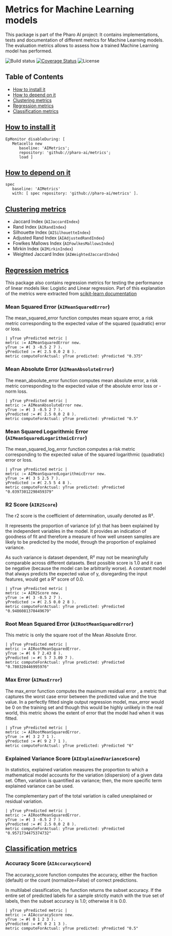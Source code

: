 # Metrics for Machine Learning models

This package is part of the Pharo AI project: It contains implementations, tests and documentation of different metrics for Machine Learning models. The evaluation metrics allows to assess how a trained Machine Learning model has performed.

![Build status](https://github.com/pharo-ai/metrics/workflows/CI/badge.svg)
[![Coverage Status](https://coveralls.io/repos/github/pharo-ai/metrics/badge.svg?branch=master)](https://coveralls.io/github/pharo-ai/metrics?branch=master)
![License](https://img.shields.io/badge/license-MIT-blue.svg)

## Table of Contents  
- [How to install it](#how-to-install-it)  
- [How to depend on it](#how-to-depend-on-it)
- [Clustering metrics](#clustering-metrics)
- [Regression metrics](#regression-metrics)
- [Classification metrics](#classification-metrics)


## [How to install it](#how-to-install-it)  

```smalltalk
EpMonitor disableDuring: [ 
   Metacello new
      baseline: 'AIMetrics';
      repository: 'github://pharo-ai/metrics';
      load ]
```

## [How to depend on it](#how-to-depend-on-it)

```smalltalk
spec 
   baseline: 'AIMetrics' 
   with: [ spec repository: 'github://pharo-ai/metrics' ].
```

## [Clustering metrics](#clustering-metrics)

- Jaccard Index (`AIJaccardIndex`)
- Rand Index (`AIRandIndex`)
- Silhouette Index (`AISilhouetteIndex`)
- Adjusted Rand Index (`AIAdjustedRandIndex`)
- Fowlkes Mallows Index (`AIFowlkesMallowsIndex`)
- Mirkin Index (`AIMirkinIndex`)
- Weighted Jaccard Index (`AIWeightedJaccardIndex`)


## [Regression metrics](#regression-metrics)

This package also contains regression metrics for testing the performance of linear models like: Logistic and Linear regression.
Part of this explanation of the metrics were extracted from [scikit-learn documentation](https://scikit-learn.org/stable/modules/model_evaluation.html)

### Mean Squared Error (`AIMeanSquaredError`)

The mean_squared_error function computes mean square error, a risk metric corresponding to the expected value of the squared (quadratic) error or loss.

```st
| yTrue yPredicted metric |
metric := AIMeanSquaredError new.
yTrue := #( 3 -0.5 2 7 ).
yPredicted := #( 2.5 0.0 2 8 ).
metric computeForActual: yTrue predicted: yPredicted "0.375"
```

### Mean Absolute Error (`AIMeanAbsoluteError`)

The mean_absolute_error function computes mean absolute error, a risk metric corresponding to the expected value of the absolute error loss or -norm loss.

```st
| yTrue yPredicted metric |
metric := AIMeanAbsoluteError new.
yTrue := #( 3 -0.5 2 7 ).
yPredicted := #( 2.5 0.0 2 8 ).
metric computeForActual: yTrue predicted: yPredicted "0.5"
```

### Mean Squared Logarithmic Error (`AIMeanSquaredLogarithmicError`)

The mean_squared_log_error function computes a risk metric corresponding to the expected value of the squared logarithmic (quadratic) error or loss.

```st
| yTrue yPredicted metric |
metric := AIMeanSquaredLogarithmicError new.
yTrue := #( 3 5 2.5 7 ).
yPredicted := #( 2.5 5 4 8 ).
metric computeForActual: yTrue predicted: yPredicted "0.03973012298459379"
```

### R2 Score (`AIR2Score`)

The r2 score is the coefficient of determination, usually denoted as R².

It represents the proportion of variance (of y) that has been explained by the independent variables in the model.
It provides an indication of goodness of fit and therefore a measure of how well unseen samples are likely to be predicted by the model, through the proportion of explained variance.

As such variance is dataset dependent, R² may not be meaningfully comparable across different datasets.
Best possible score is 1.0 and it can be negative (because the model can be arbitrarily worse).
A constant model that always predicts the expected value of y, disregarding the input features, would get a R² score of 0.0.

```st
| yTrue yPredicted metric |
metric := AIR2Score new.
yTrue := #( 3 -0.5 2 7 ).
yPredicted := #( 2.5 0.0 2 8 ).
metric computeForActual: yTrue predicted: yPredicted "0.9486081370449679"
```

### Root Mean Squared Error (`AIRootMeanSquaredError`)

This metric is only the square root of the Mean Absolute Error.

```st
| yTrue yPredicted metric |
metric := AIRootMeanSquaredError.
yTrue := #( 6 7 2.43 8 ).
yPredicted := #( 5 7 3.09 7 ).
metric computeForActual: yTrue predicted: yPredicted "0.780320446995976"
```

### Max Error (`AIMaxError`)

The max_error function computes the maximum residual error , a metric that captures the worst case error between the predicted value and the true value.
In a perfectly fitted single output regression model, max_error would be 0 on the training set and though this would be highly unlikely in the real world,
this metric shows the extent of error that the model had when it was fitted.

```st
| yTrue yPredicted metric |
metric := AIRootMeanSquaredError.
yTrue := #( 3 2 7 1 ).
yPredicted := #( 9 2 7 1 ).
metric computeForActual: yTrue predicted: yPredicted "6"
```

### Explained Variance Score (`AIExplainedVarianceScore`)

In statistics, explained variation measures the proportion to which a mathematical model accounts for the variation (dispersion) of a given data set. Often, variation is quantified as variance; then, the more specific term explained variance can be used.

The complementary part of the total variation is called unexplained or residual variation.

```st
| yTrue yPredicted metric |
metric := AIRootMeanSquaredError.
yTrue := #( 3 -0.5 2 7 ).
yPredicted := #( 2.5 0.0 2 8 ).
metric computeForActual: yTrue predicted: yPredicted "0.9571734475374732"
```

## [Classification metrics](#classification-metrics)

### Accuracy Score (`AIAccuracyScore`)

The accuracy_score function computes the accuracy, either the fraction (default) or the count (normalize=False) of correct predictions.

In multilabel classification, the function returns the subset accuracy. If the entire set of predicted labels for a sample strictly match with the true set of labels, then the subset accuracy is 1.0; otherwise it is 0.0.

```st
| yTrue yPredicted metric |
metric := AIAccuracyScore new.
yTrue := #( 0 1 2 3 ).
yPredicted := #( 0 2 1 3 ).
metric computeForActual: yTrue predicted: yPredicted "0.5"
```
